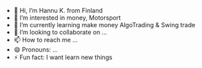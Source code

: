 - 👋 Hi, I’m Hannu K. from Finland
- 👀 I’m interested in money, Motorsport
- 🌱 I’m currently learning make money AlgoTrading & Swing trade
- 💞️ I’m looking to collaborate on ...
- 📫 How to reach me ...
- 😄 Pronouns: ...
- ⚡ Fun fact: I want learn new things

<!---
Hanssk1/Hanssk1 is a ✨ special ✨ repository because its `README.md` (this file) appears on your GitHub profile.
You can click the Preview link to take a look at your changes.
--->
